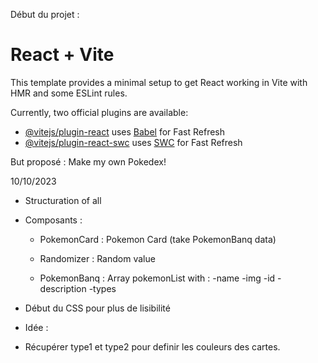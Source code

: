 Début du projet :
# React + Vite

This template provides a minimal setup to get React working in Vite with HMR and some ESLint rules.

Currently, two official plugins are available:

- [@vitejs/plugin-react](https://github.com/vitejs/vite-plugin-react/blob/main/packages/plugin-react/README.md) uses [Babel](https://babeljs.io/) for Fast Refresh
- [@vitejs/plugin-react-swc](https://github.com/vitejs/vite-plugin-react-swc) uses [SWC](https://swc.rs/) for Fast Refresh




But proposé : Make my own Pokedex!

10/10/2023
+ Structuration of all

+ Composants : 

    + PokemonCard :
        Pokemon Card (take PokemonBanq data)

    + Randomizer :
        Random value

    + PokemonBanq : 
        Array pokemonList with : 
            -name 
            -img 
            -id 
            -description
            -types

+ Début du CSS pour plus de lisibilité


- Idée : 

- Récupérer type1 et type2 pour definir les couleurs des cartes.